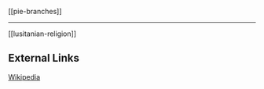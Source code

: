 [[pie-branches]]

---

[[lusitanian-religion]]

## External Links
[Wikipedia](https://en.wikipedia.org/wiki/Lusitanians)